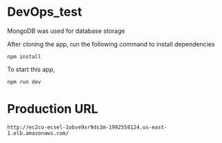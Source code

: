 # DevOps_test


MongoDB was used for database storage

After cloning the app, run the following command to install dependencies

```
npm install
```


To start this app,
```
npm run dev
```

# Production URL
```
http://ec2co-ecsel-1obve9xr9ds3m-1992558124.us-east-1.elb.amazonaws.com/
```